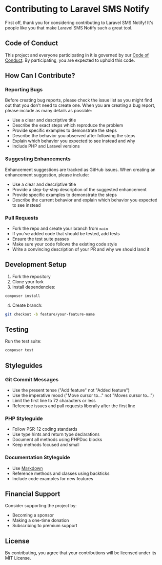 # Contributing to Laravel SMS Notify

First off, thank you for considering contributing to Laravel SMS Notify! It's people like you that make Laravel SMS Notify such a great tool.

## Code of Conduct

This project and everyone participating in it is governed by our [Code of Conduct](CODE_OF_CONDUCT.md). By participating, you are expected to uphold this code.

## How Can I Contribute?

### Reporting Bugs

Before creating bug reports, please check the issue list as you might find out that you don't need to create one. When you are creating a bug report, please include as many details as possible:

* Use a clear and descriptive title
* Describe the exact steps which reproduce the problem
* Provide specific examples to demonstrate the steps
* Describe the behavior you observed after following the steps
* Explain which behavior you expected to see instead and why
* Include PHP and Laravel versions

### Suggesting Enhancements

Enhancement suggestions are tracked as GitHub issues. When creating an enhancement suggestion, please include:

* Use a clear and descriptive title
* Provide a step-by-step description of the suggested enhancement
* Provide specific examples to demonstrate the steps
* Describe the current behavior and explain which behavior you expected to see instead

### Pull Requests

* Fork the repo and create your branch from `main`
* If you've added code that should be tested, add tests
* Ensure the test suite passes
* Make sure your code follows the existing code style
* Write a convincing description of your PR and why we should land it

## Development Setup

1. Fork the repository
2. Clone your fork
3. Install dependencies:
```bash
composer install
```
4. Create branch:
```bash
git checkout -b feature/your-feature-name
```

## Testing

Run the test suite:
```bash
composer test
```

## Styleguides

### Git Commit Messages

* Use the present tense ("Add feature" not "Added feature")
* Use the imperative mood ("Move cursor to..." not "Moves cursor to...")
* Limit the first line to 72 characters or less
* Reference issues and pull requests liberally after the first line

### PHP Styleguide

* Follow PSR-12 coding standards
* Use type hints and return type declarations
* Document all methods using PHPDoc blocks
* Keep methods focused and small

### Documentation Styleguide

* Use [Markdown](https://guides.github.com/features/mastering-markdown/)
* Reference methods and classes using backticks
* Include code examples for new features

## Financial Support

Consider supporting the project by:
* Becoming a sponsor
* Making a one-time donation
* Subscribing to premium support

## License

By contributing, you agree that your contributions will be licensed under its MIT License.